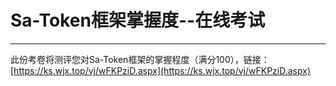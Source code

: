 # Sa-Token框架掌握度--在线考试

--- 

此份考卷将测评您对Sa-Token框架的掌握程度（满分100），链接：[https://ks.wjx.top/vj/wFKPziD.aspx](https://ks.wjx.top/vj/wFKPziD.aspx)